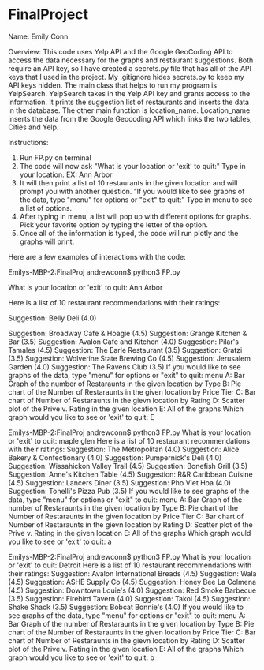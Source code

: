 # FinalProject

Name: Emily Conn

Overview: This code uses Yelp API and the Google GeoCoding API to access the data necessary for the graphs and restaurant suggestions.
Both require an API key, so I have created a secrets.py file that has all of the API keys that I used in the project. 
My .gitignore hides secrets.py to keep my API keys hidden. The main class that helps to run my program is YelpSearch. 
YelpSearch takes in the Yelp API key and grants access to the information. It prints the suggestion list of restaurants and 
inserts the data in the database. The other main function is location_name. Location_name inserts the data from the Google Geocoding API 
which links the two tables, Cities and Yelp. 

Instructions:

1) Run FP.py on terminal
4) The code will now ask "What is your location or 'exit' to quit:" Type in your location. EX: Ann Arbor 
5) It will then print a list of 10 restaurants in the given location and will prompt you with another question. 
“If you would like to see graphs of the data, type "menu" for options or "exit" to quit:” Type in menu to see a list of options. 
6) After typing in menu, a list will pop up with different options for graphs. Pick your favorite option by typing the letter of the option.
2) Once all of the information is typed, the code will run plotly and the graphs will print. 

Here are a few examples of interactions with the code:

Emilys-MBP-2:FinalProj andrewconn$ python3 FP.py 

What is your location or 'exit' to quit: Ann Arbor

Here is a list of 10 restaurant recommendations with their ratings:

Suggestion: Belly Deli (4.0)

Suggestion: Broadway Cafe & Hoagie (4.5)
Suggestion: Grange Kitchen & Bar (3.5)
Suggestion: Avalon Cafe and Kitchen (4.0)
Suggestion: Pilar's Tamales (4.5)
Suggestion: The Earle Restaurant (3.5)
Suggestion: Gratzi (3.5)
Suggestion: Wolverine State Brewing Co (4.5)
Suggestion: Jerusalem Garden (4.0)
Suggestion: The Ravens Club (3.5)
If you would like to see graphs of the data, type "menu" for options or "exit" to quit: menu
A: Bar Graph of the number of Restaraunts in the given location by Type
B: Pie chart of the Number of Restaraunts in the given location by Price Tier
C: Bar chart of Number of Restaraunts in the gievn location by Rating
D: Scatter plot of the Prive v. Rating in the given location
E: All of the graphs
Which graph would you like to see or 'exit' to quit: E 


Emilys-MBP-2:FinalProj andrewconn$ python3 FP.py 
What is your location or 'exit' to quit: maple glen
Here is a list of 10 restaurant recommendations with their ratings:
Suggestion: The Metropolitan (4.0)
Suggestion: Alice Bakery & Confectionary (4.0)
Suggestion: Pumpernick's Deli (4.0)
Suggestion: Wissahickon Valley Trail (4.5)
Suggestion: Bonefish Grill (3.5)
Suggestion: Anne's Kitchen Table (4.5)
Suggestion: R&R Caribbean Cuisine (4.5)
Suggestion: Lancers Diner (3.5)
Suggestion: Pho Viet Hoa (4.0)
Suggestion: Tonelli's Pizza Pub (3.5)
If you would like to see graphs of the data, type "menu" for options or "exit" to quit: menu
A: Bar Graph of the number of Restaraunts in the given location by Type
B: Pie chart of the Number of Restaraunts in the given location by Price Tier
C: Bar chart of Number of Restaraunts in the gievn location by Rating
D: Scatter plot of the Prive v. Rating in the given location
E: All of the graphs
Which graph would you like to see or 'exit' to quit: a


Emilys-MBP-2:FinalProj andrewconn$ python3 FP.py
What is your location or 'exit' to quit: Detroit
Here is a list of 10 restaurant recommendations with their ratings:
Suggestion: Avalon International Breads (4.5)
Suggestion: Wala (4.5)
Suggestion: ASHE Supply Co (4.5)
Suggestion: Honey Bee La Colmena (4.5)
Suggestion: Downtown Louie's (4.0)
Suggestion: Red Smoke Barbecue (3.5)
Suggestion: Firebird Tavern (4.0)
Suggestion: Takoi (4.5)
Suggestion: Shake Shack (3.5)
Suggestion: Bobcat Bonnie's (4.0)
If you would like to see graphs of the data, type "menu" for options or "exit" to quit: menu
A: Bar Graph of the number of Restaraunts in the given location by Type
B: Pie chart of the Number of Restaraunts in the given location by Price Tier
C: Bar chart of Number of Restaraunts in the gievn location by Rating
D: Scatter plot of the Prive v. Rating in the given location
E: All of the graphs
Which graph would you like to see or 'exit' to quit: b
